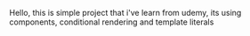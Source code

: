Hello, this is simple project that i've learn from udemy, its using components, conditional rendering and template literals
